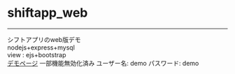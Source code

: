 # shiftapp_web 
---
シフトアプリのweb版デモ  
nodejs+express+mysql  
view : ejs+bootstrap  
[デモページ](https://yuhi.tokyo/demo/shiftapp) 一部機能無効化済み
ユーザー名: demo
パスワード: demo
